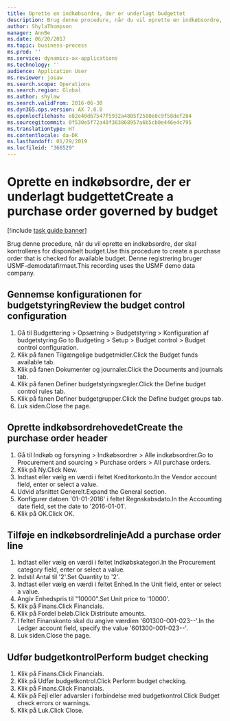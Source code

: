 ```yaml
---
title: Oprette en indkøbsordre, der er underlagt budgettet
description: Brug denne procedure, når du vil oprette en indkøbsordre, der skal kontrolleres for disponibelt budget.
author: ShylaThompson
manager: AnnBe
ms.date: 06/20/2017
ms.topic: business-process
ms.prod: ''
ms.service: dynamics-ax-applications
ms.technology: ''
audience: Application User
ms.reviewer: josaw
ms.search.scope: Operations
ms.search.region: Global
ms.author: shylaw
ms.search.validFrom: 2016-06-30
ms.dyn365.ops.version: AX 7.0.0
ms.openlocfilehash: e82e40d67547f5932a4805f2580e8c9f58def284
ms.sourcegitcommit: 0f530e5f72a40f383868957a6b5cb0e446e4c795
ms.translationtype: HT
ms.contentlocale: da-DK
ms.lasthandoff: 01/29/2019
ms.locfileid: "366529"
---
```

# <a name="create-a-purchase-order-governed-by-budget"></a><span data-ttu-id="22e30-103">Oprette en indkøbsordre, der er underlagt budgettet</span><span class="sxs-lookup"><span data-stu-id="22e30-103">Create a purchase order governed by budget</span></span>

[!include [task guide banner](../../includes/task-guide-banner.md)]

<span data-ttu-id="22e30-104">Brug denne procedure, når du vil oprette en indkøbsordre, der skal kontrolleres for disponibelt budget.</span><span class="sxs-lookup"><span data-stu-id="22e30-104">Use this procedure to create a purchase order that is checked for available budget.</span></span> <span data-ttu-id="22e30-105">Denne registrering bruger USMF-demodatafirmaet.</span><span class="sxs-lookup"><span data-stu-id="22e30-105">This recording uses the USMF demo data company.</span></span>


## <a name="review-the-budget-control-configuration"></a><span data-ttu-id="22e30-106">Gennemse konfigurationen for budgetstyring</span><span class="sxs-lookup"><span data-stu-id="22e30-106">Review the budget control configuration</span></span>
1. <span data-ttu-id="22e30-107">Gå til Budgettering > Opsætning > Budgetstyring > Konfiguration af budgetstyring.</span><span class="sxs-lookup"><span data-stu-id="22e30-107">Go to Budgeting > Setup > Budget control > Budget control configuration.</span></span>
2. <span data-ttu-id="22e30-108">Klik på fanen Tilgængelige budgetmidler.</span><span class="sxs-lookup"><span data-stu-id="22e30-108">Click the Budget funds available tab.</span></span>
3. <span data-ttu-id="22e30-109">Klik på fanen Dokumenter og journaler.</span><span class="sxs-lookup"><span data-stu-id="22e30-109">Click the Documents and journals tab.</span></span>
4. <span data-ttu-id="22e30-110">Klik på fanen Definer budgetstyringsregler.</span><span class="sxs-lookup"><span data-stu-id="22e30-110">Click the Define budget control rules tab.</span></span>
5. <span data-ttu-id="22e30-111">Klik på fanen Definer budgetgrupper.</span><span class="sxs-lookup"><span data-stu-id="22e30-111">Click the Define budget groups tab.</span></span>
6. <span data-ttu-id="22e30-112">Luk siden.</span><span class="sxs-lookup"><span data-stu-id="22e30-112">Close the page.</span></span>

## <a name="create-the-purchase-order-header"></a><span data-ttu-id="22e30-113">Oprette indkøbsordrehovedet</span><span class="sxs-lookup"><span data-stu-id="22e30-113">Create the purchase order header</span></span>
1. <span data-ttu-id="22e30-114">Gå til Indkøb og forsyning > Indkøbsordrer > Alle indkøbsordrer.</span><span class="sxs-lookup"><span data-stu-id="22e30-114">Go to Procurement and sourcing > Purchase orders > All purchase orders.</span></span>
2. <span data-ttu-id="22e30-115">Klik på Ny.</span><span class="sxs-lookup"><span data-stu-id="22e30-115">Click New.</span></span>
3. <span data-ttu-id="22e30-116">Indtast eller vælg en værdi i feltet Kreditorkonto.</span><span class="sxs-lookup"><span data-stu-id="22e30-116">In the Vendor account field, enter or select a value.</span></span>
4. <span data-ttu-id="22e30-117">Udvid afsnittet Generelt.</span><span class="sxs-lookup"><span data-stu-id="22e30-117">Expand the General section.</span></span>
5. <span data-ttu-id="22e30-118">Konfigurer datoen '01-01-2016' i feltet Regnskabsdato.</span><span class="sxs-lookup"><span data-stu-id="22e30-118">In the Accounting date field, set the date to '2016-01-01'.</span></span>
6. <span data-ttu-id="22e30-119">Klik på OK.</span><span class="sxs-lookup"><span data-stu-id="22e30-119">Click OK.</span></span>

## <a name="add-a-purchase-order-line"></a><span data-ttu-id="22e30-120">Tilføje en indkøbsordrelinje</span><span class="sxs-lookup"><span data-stu-id="22e30-120">Add a purchase order line</span></span>
1. <span data-ttu-id="22e30-121">Indtast eller vælg en værdi i feltet Indkøbskategori.</span><span class="sxs-lookup"><span data-stu-id="22e30-121">In the Procurement category field, enter or select a value.</span></span>
2. <span data-ttu-id="22e30-122">Indstil Antal til '2'.</span><span class="sxs-lookup"><span data-stu-id="22e30-122">Set Quantity to '2'.</span></span>
3. <span data-ttu-id="22e30-123">Indtast eller vælg en værdi i feltet Enhed.</span><span class="sxs-lookup"><span data-stu-id="22e30-123">In the Unit field, enter or select a value.</span></span>
4. <span data-ttu-id="22e30-124">Angiv Enhedspris til "10000".</span><span class="sxs-lookup"><span data-stu-id="22e30-124">Set Unit price to '10000'.</span></span>
5. <span data-ttu-id="22e30-125">Klik på Finans.</span><span class="sxs-lookup"><span data-stu-id="22e30-125">Click Financials.</span></span>
6. <span data-ttu-id="22e30-126">Klik på Fordel beløb.</span><span class="sxs-lookup"><span data-stu-id="22e30-126">Click Distribute amounts.</span></span>
7. <span data-ttu-id="22e30-127">I feltet Finanskonto skal du angive værdien '601300-001-023--'.</span><span class="sxs-lookup"><span data-stu-id="22e30-127">In the Ledger account field, specify the value '601300-001-023--'.</span></span>
8. <span data-ttu-id="22e30-128">Luk siden.</span><span class="sxs-lookup"><span data-stu-id="22e30-128">Close the page.</span></span>

## <a name="perform-budget-checking"></a><span data-ttu-id="22e30-129">Udfør budgetkontrol</span><span class="sxs-lookup"><span data-stu-id="22e30-129">Perform budget checking</span></span>
1. <span data-ttu-id="22e30-130">Klik på Finans.</span><span class="sxs-lookup"><span data-stu-id="22e30-130">Click Financials.</span></span>
2. <span data-ttu-id="22e30-131">Klik på Udfør budgetkontrol.</span><span class="sxs-lookup"><span data-stu-id="22e30-131">Click Perform budget checking.</span></span>
3. <span data-ttu-id="22e30-132">Klik på Finans.</span><span class="sxs-lookup"><span data-stu-id="22e30-132">Click Financials.</span></span>
4. <span data-ttu-id="22e30-133">Klik på Fejl eller advarsler i forbindelse med budgetkontrol.</span><span class="sxs-lookup"><span data-stu-id="22e30-133">Click Budget check errors or warnings.</span></span>
5. <span data-ttu-id="22e30-134">Klik på Luk.</span><span class="sxs-lookup"><span data-stu-id="22e30-134">Click Close.</span></span>

